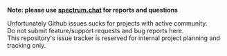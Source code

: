 **Note: please use [spectrum.chat](https://spectrum.chat/gruvbox) for reports
and questions**

Unfortunately Github issues sucks for projects with active community.  
Do not submit feature/support requests and bug reports here.  
This repository's issue tracker is reserved for internal project planning and
tracking only.
